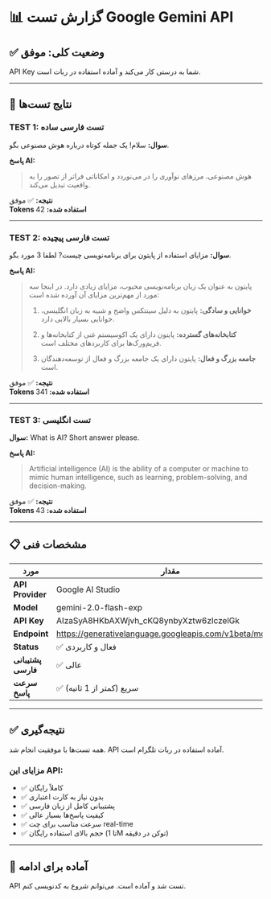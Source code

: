 # 📊 گزارش تست Google Gemini API

## ✅ وضعیت کلی: موفق

API Key شما به درستی کار می‌کند و آماده استفاده در ربات است.

---

## 🧪 نتایج تست‌ها

### TEST 1: تست فارسی ساده
**سوال:** سلام! یک جمله کوتاه درباره هوش مصنوعی بگو.

**پاسخ AI:**
> هوش مصنوعی، مرزهای نوآوری را در می‌نوردد و امکاناتی فراتر از تصور را به واقعیت تبدیل می‌کند.

**نتیجه:** ✅ موفق  
**Tokens استفاده شده:** 42

---

### TEST 2: تست فارسی پیچیده
**سوال:** مزایای استفاده از پایتون برای برنامه‌نویسی چیست? لطفا 3 مورد بگو.

**پاسخ AI:**
> پایتون به عنوان یک زبان برنامه‌نویسی محبوب، مزایای زیادی دارد. در اینجا سه مورد از مهم‌ترین مزایای آن آورده شده است:
> 
> 1. **خوانایی و سادگی:** پایتون به دلیل سینتکس واضح و شبیه به زبان انگلیسی، خوانایی بسیار بالایی دارد.
> 
> 2. **کتابخانه‌های گسترده:** پایتون دارای یک اکوسیستم غنی از کتابخانه‌ها و فریم‌ورک‌ها برای کاربردهای مختلف است.
> 
> 3. **جامعه بزرگ و فعال:** پایتون دارای یک جامعه بزرگ و فعال از توسعه‌دهندگان است.

**نتیجه:** ✅ موفق  
**Tokens استفاده شده:** 341

---

### TEST 3: تست انگلیسی
**سوال:** What is AI? Short answer please.

**پاسخ AI:**
> Artificial intelligence (AI) is the ability of a computer or machine to mimic human intelligence, such as learning, problem-solving, and decision-making.

**نتیجه:** ✅ موفق  
**Tokens استفاده شده:** 43

---

## 📋 مشخصات فنی

| مورد | مقدار |
|------|-------|
| **API Provider** | Google AI Studio |
| **Model** | gemini-2.0-flash-exp |
| **API Key** | AIzaSyA8HKbAXWjvh_cKQ8ynbyXztw6zIczelGk |
| **Endpoint** | https://generativelanguage.googleapis.com/v1beta/models/ |
| **Status** | ✅ فعال و کاربردی |
| **پشتیبانی فارسی** | ✅ عالی |
| **سرعت پاسخ** | ✅ سریع (کمتر از 1 ثانیه) |

---

## ✅ نتیجه‌گیری

همه تست‌ها با موفقیت انجام شد. API آماده استفاده در ربات تلگرام است.

### مزایای این API:
- ✅ کاملاً رایگان
- ✅ بدون نیاز به کارت اعتباری
- ✅ پشتیبانی کامل از زبان فارسی
- ✅ کیفیت پاسخ‌ها بسیار عالی
- ✅ سرعت مناسب برای چت real-time
- ✅ حجم بالای استفاده رایگان (تا 1M توکن در دقیقه)

---

## 🚀 آماده برای ادامه

API تست شد و آماده است. می‌توانم شروع به کدنویسی کنم.
